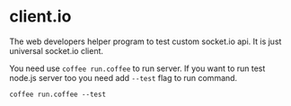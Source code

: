 client.io
=========

The web developers helper program to test custom socket.io api.
It is just universal socket.io client.

You need use ``coffee run.coffee`` to run server.
If you want to run test node.js server too you need add ``--test`` flag to run command.

```
coffee run.coffee --test
```
